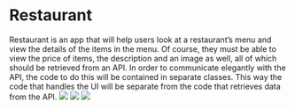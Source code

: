 # Restaurant

Restaurant is an app that will help users look at a restaurant’s menu and view the details of the items in the menu. Of course, they must be able to view the price of items, the description and an image as well, all of which should be retrieved from an API. In order to communicate elegantly with the API, the code to do this will be contained in separate classes. This way the code that handles the UI will be separate from the code that retrieves data from the API.
![]("https://github.com/Huikie/Restaurant/blob/master/doc/categories.png")
![]("https://github.com/Huikie/Restaurant/blob/master/doc/menuitems.png")
![]("https://github.com/Huikie/Restaurant/blob/master/doc/single_menuitem.png")
